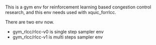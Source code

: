 # 

This is a gym env for reinforcement learning based congestion control research, and this env needs used with xquic_forrlcc.

There are two env now. 
- gym_rlcc/rlcc-v0
    is single step sampler env
- gym_rlcc/rlcc-v1
    is multi steps sampler env